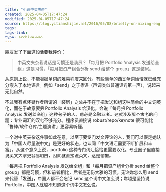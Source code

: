 ```yaml
---
title: "小议中英夹杂"
created: 2025-04-05T17:47:24
modified: 2025-04-05T17:47:24
source: https://blog.yitianshijie.net/2016/05/08/briefly-on-mixing-english-and-chinese-in-daily-use/
tags:
tags-link:
type: archive-web
---
```

朋友发了下面这段话要我评价：

> 中英文夹杂着说话是习惯还是装屄？「每月把 Portfolio Analysis 发送给全组」这是习惯，「每月把资产组合分析 send 给整个 group」这是装屄。

从原则上说，不能根据单词的难易程度来区分。有些简单的西文单词恰恰就已经充分嵌入了本地语言，例如「send」之于粤语（声调类似普通话的第一声），说起来无比自然。

不过我有点怀疑作者所谓的「装屄」之处并不在于把发送和组这种简单的中文词英化，而在于故意要把 Portfolio Analysis 给汉化。会说「每月把 Portfolio Analysis 发送给全组」这种句子的人，想必是金融业者。这就涉及那个古老的问题：专业词汇的汉化不够充分。程序员直接说 robust/repo/keynote 很可能比「鲁棒/软件仓库/主题演讲」更容易听懂。

一个对中英夹杂这件事如此在意，以至于要专门发文评论的人，我们可以假定她认为「中国人尽量说中文」是更好的状态，也认同「中文语汇需要不断扩展和丰富」。从这个意义上说，portfolio 这种专门词汇恰恰更需要汉化。专业圈子里直接说英文大家更容易明白，因此就直接说英文，这是偷懒。

「每月把 Portfolio Analysis 发送给全组」和「每月把资产组合分析 send 给整个 group」都是习惯，但和前者相比，后者是无伤大雅的习惯。无论妳怎么用 send 来代替「发送」，中国人都不会忘记 send 这个词中文怎么说；妳越是坚持说 Portfolio，中国人就越不知道这个词中文怎么说。